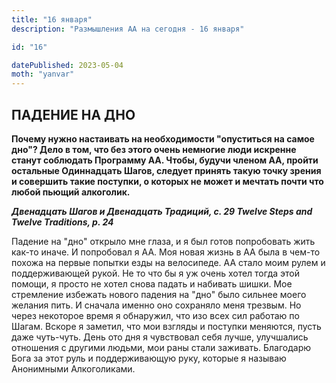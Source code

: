```yaml
---
title: "16 января"
description: "Размышления АА на сегодня - 16 января"

id: "16"

datePublished: 2023-05-04
moth: "yanvar"
---
```


## ПАДЕНИЕ НА ДНО

**Почему нужно настаивать на необходимости "опуститься на самое дно"? Дело в том, что без этого очень немногие люди искренне станут соблюдать Программу АА. Чтобы, будучи членом АА, пройти остальные Одиннадцать Шагов, следует принять такую точку зрения и совершить такие поступки, о которых не может и мечтать почти что любой пьющий алкоголик.**

**_Двенадцать Шагов и Двенадцать Традиций, с. 29
Twelve Steps and Twelve Traditions, p. 24_**

Падение на "дно" открыло мне глаза, и я был готов попробовать жить как-то иначе. И попробовал я АА. Моя новая жизнь в АА была в чем-то похожа на первые попытки езды на велосипеде. АА стало моим рулем и поддерживающей рукой. Не то что бы я уж очень хотел тогда этой помощи, я просто не хотел снова падать и набивать шишки. Мое стремление избежать нового падения на "дно" было сильнее моего желания пить. И сначала именно оно сохраняло меня трезвым. Но через некоторое время я обнаружил, что изо всех сил работаю по Шагам. Вскоре я заметил, что мои взгляды и поступки меняются, пусть даже чуть-чуть. День ото дня я чувствовал себя лучше, улучшались отношения с другими людьми, мои раны стали заживать. Благодарю Бога за этот руль и поддерживающую руку, которые я называю Анонимными Алкоголиками.
